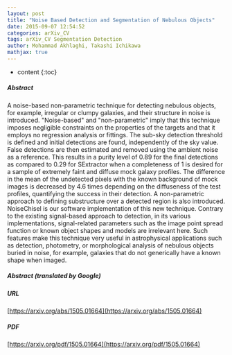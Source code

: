 ```yaml
---
layout: post
title: "Noise Based Detection and Segmentation of Nebulous Objects"
date: 2015-09-07 12:54:52
categories: arXiv_CV
tags: arXiv_CV Segmentation Detection
author: Mohammad Akhlaghi, Takashi Ichikawa
mathjax: true
---
```


* content
{:toc}

##### Abstract
A noise-based non-parametric technique for detecting nebulous objects, for example, irregular or clumpy galaxies, and their structure in noise is introduced. "Noise-based" and "non-parametric" imply that this technique imposes negligible constraints on the properties of the targets and that it employs no regression analysis or fittings. The sub-sky detection threshold is defined and initial detections are found, independently of the sky value. False detections are then estimated and removed using the ambient noise as a reference. This results in a purity level of 0.89 for the final detections as compared to 0.29 for SExtractor when a completeness of 1 is desired for a sample of extremely faint and diffuse mock galaxy profiles. The difference in the mean of the undetected pixels with the known background of mock images is decreased by 4.6 times depending on the diffuseness of the test profiles, quantifying the success in their detection. A non-parametric approach to defining substructure over a detected region is also introduced. NoiseChisel is our software implementation of this new technique. Contrary to the existing signal-based approach to detection, in its various implementations, signal-related parameters such as the image point spread function or known object shapes and models are irrelevant here. Such features make this technique very useful in astrophysical applications such as detection, photometry, or morphological analysis of nebulous objects buried in noise, for example, galaxies that do not generically have a known shape when imaged.

##### Abstract (translated by Google)


##### URL
[https://arxiv.org/abs/1505.01664](https://arxiv.org/abs/1505.01664)

##### PDF
[https://arxiv.org/pdf/1505.01664](https://arxiv.org/pdf/1505.01664)

